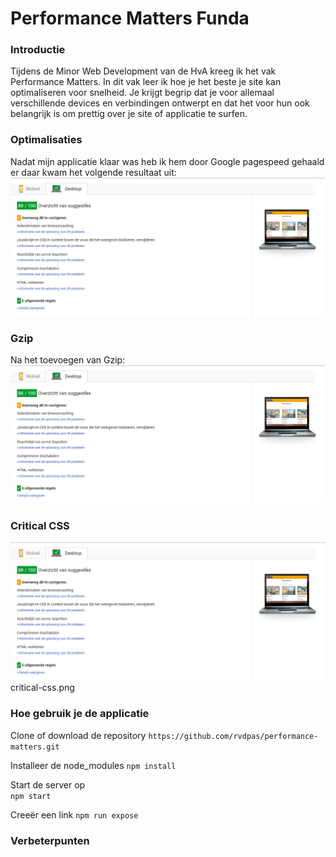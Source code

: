# Performance Matters Funda

### Introductie
Tijdens de Minor Web Development van de HvA kreeg ik het vak Performance Matters. In dit vak leer ik hoe je het beste je site kan optimaliseren voor snelheid. Je krijgt begrip dat je voor allemaal verschillende devices en verbindingen ontwerpt en dat het voor hun ook belangrijk is om prettig over je site of applicatie te surfen.

### Optimalisaties
Nadat mijn applicatie klaar was heb ik hem door Google pagespeed gehaald er daar kwam het volgende resultaat uit:  
![Start optimalisatie](https://github.com/rvdpas/performance-matters/blob/master/public/img/start.png)

### Gzip
Na het toevoegen van Gzip:  
![Gzip](https://github.com/rvdpas/performance-matters/blob/master/public/img/g-zip.png)

### Critical CSS
![Critaical CSS](https://github.com/rvdpas/performance-matters/blob/master/public/img/critical-css.png)
critical-css.png

### Hoe gebruik je de applicatie

Clone of download de repository
`https://github.com/rvdpas/performance-matters.git`  

Installeer de node_modules 
`npm install`  

Start de server op  
`npm start`  

Creeër een link 
`npm run expose`

### Verbeterpunten

